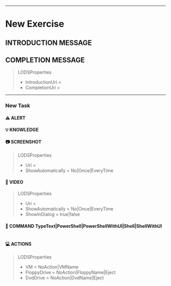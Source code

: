 ﻿* * *

# New Exercise

## INTRODUCTION MESSAGE



## COMPLETION MESSAGE



>LODSProperties
>* IntroductionUri =
>* CompletionUri = 

<hr>

### New Task



#### :warning: ALERT



#### :bulb: KNOWLEDGE



#### :camera: SCREENSHOT

>LODSProperties
>* Uri = 
>* ShowAutomatically = No|Once|EveryTime

#### :movie_camera: VIDEO

>LODSProperties
>* Uri = 
>* ShowAutomatically = No|Once|EveryTime
>* ShowInDialog = true|false

#### :calling: COMMAND TypeText|PowerShell|PowerShellWithUI|Shell|ShellWithUI

```PowerShell
```

#### :computer: ACTIONS

>LODSProperties
>* VM = NoAction|VMName
>* FloppyDrive = NoAction|FloppyName|Eject
>* DvdDrive = NoAction|DvdName|Eject

